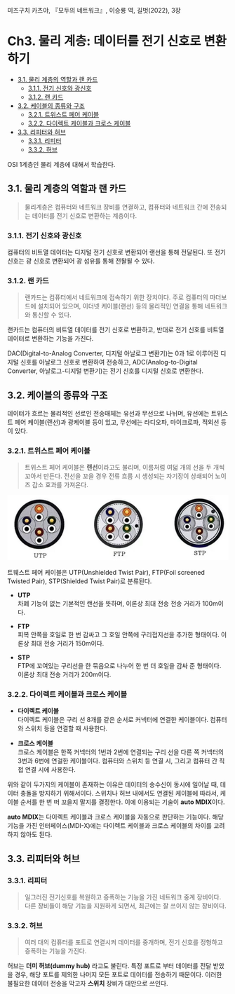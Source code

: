 미즈구치 카츠야, 『모두의 네트워크』, 이승룡 역, 길벗(2022), 3장

# Ch3. 물리 계층: 데이터를 전기 신호로 변환하기 <!-- omit in toc -->

- [3.1. 물리 계층의 역할과 랜 카드](#31-물리-계층의-역할과-랜-카드)
  - [3.1.1. 전기 신호와 광신호](#311-전기-신호와-광신호)
  - [3.1.2. 랜 카드](#312-랜-카드)
- [3.2. 케이블의 종류와 구조](#32-케이블의-종류와-구조)
  - [3.2.1. 트위스트 페어 케이블](#321-트위스트-페어-케이블)
  - [3.2.2. 다이렉트 케이블과 크로스 케이블](#322-다이렉트-케이블과-크로스-케이블)
- [3.3. 리피터와 허브](#33-리피터와-허브)
  - [3.3.1. 리피터](#331-리피터)
  - [3.3.2. 허브](#332-허브)

OSI 1계층인 물리 계층에 대해서 학습한다.

## 3.1. 물리 계층의 역할과 랜 카드

> 물리계층은 컴퓨터와 네트워크 장비를 연결하고, 컴퓨터와 네트워크 간에 전송되는 데이터를 전기 신호로 변환하는 계층이다.

### 3.1.1. 전기 신호와 광신호

컴퓨터의 비트열 데이터는 디지털 전기 신호로 변환되어 랜선을 통해 전달된다. 또 전기 신호는 광 신호로 변환되어 광 섬유를 통해 전돨될 수 있다.

### 3.1.2. 랜 카드

> 랜카드는 컴퓨터에서 네트워크에 접속하기 위한 장치이다. 주로 컴퓨터의 마더보드에 설치되어 있으며, 이더넷 케이블(랜선) 등의 물리적인 연결을 통해 네트워크와 통신할 수 있다.

랜카드는 컴퓨터의 비트열 데이터를 전기 신호로 변환하고, 반대로 전기 신호를 비트열 데이터로 변환하는 기능을 가진다.

DAC(Digital-to-Analog Converter, 디지털 아날로그 변환기)는 0과 1로 이루어진 디지털 신호를 아날로그 신호로 변환하여 전송하고, ADC(Analog-to-Digital Converter, 아날로그-디지털 변환기)는 전기 신호를 디지털 신호로 변환한다.

## 3.2. 케이블의 종류와 구조

데이터가 흐르는 물리적인 선로인 전송매체는 유선과 무선으로 나뉘며, 유선에는 트위스트 페어 케이블(랜선)과 광케이블 등이 있고, 무선에는 라디오파, 마이크로파, 적외선 등이 있다.

### 3.2.1. 트위스트 페어 케이블

> 트위스트 페어 케이블은 **랜선**이라고도 불리며, 이름처럼 여덟 개의 선을 두 개씩 꼬아서 만든다. 전선을 꼬을 경우 전류 흐름 시 생성되는 자기장이 상쇄되어 노이즈 감소 효과를 가져온다.

<img src="./images/UTP_FTP_STP.jpg" width=700/>

트웨스트 페어 케이블은 UTP(Unshielded Twist Pair), FTP(Foil screened Twisted Pair), STP(Shielded Twist Pair)로 분류된다.

- **UTP**  
  차폐 기능이 없는 기본적인 랜선을 뜻하며, 이론상 최대 전송 전송 거리가 100m이다.

- **FTP**  
  피복 안쪽을 호일로 한 번 감싸고 그 호일 안쪽에 구리접지선을 추가한 형태이다. 이론상 최대 전송 거리가 150m이다.

- **STP**  
  FTP에 꼬여있는 구리선을 한 묶음으로 나누어 한 번 더 호일을 감싸 준 형태이다. 이론상 최대 전송 거리가 200m이다.

### 3.2.2. 다이렉트 케이블과 크로스 케이블

- **다이렉트 케이블**  
  다이렉트 케이블은 구리 선 8개를 같은 순서로 커넥터에 연결한 케이블이다. 컴퓨터와 스위치 등을 연결할 때 사용한다.

- **크로스 케이블**  
  크로스 케이블은 한쪽 커넥터의 1번과 2번에 연결되는 구리 선을 다른 쪽 커넥터의 3번과 6번에 연걸한 케이블이다. 컴퓨터와 스위치 등 연결 시, 그리고 컴퓨터 간 직접 연결 시에 사용한다.

위와 같이 두가지의 케이블이 존재하는 이유은 데이터의 송수신이 동시에 일어날 때, 데이터 충돌을 방지하기 위해서이다. 스위치나 허브 내에서도 연결된 케이블에 따라서, 케이블 순서를 한 번 떠 꼬을지 말지를 결정한다. 이에 이용되는 기술이 **auto MDIX**이다.

**auto MDIX**는 다이렉트 케이블과 크로스 케이블을 자동으로 판단하는 기능이다. 해당 기능을 가진 인터페이스(MDI-X)에는 다이렉트 케이블과 크로스 케이블의 차이를 고려하지 않아도 된다.

## 3.3. 리피터와 허브

### 3.3.1. 리피터

> 일그러진 전기신호를 복원하고 증폭하는 기능을 가진 네트워크 중계 장비이다. 다른 장비들이 해당 기능을 지원하게 되면서, 최근에는 잘 쓰이지 않는 장비이다.

### 3.3.2. 허브

> 여러 대의 컴퓨터를 포트로 연결시켜 데이터를 중개하며, 전기 신호를 정형하고 증폭하는 기능을 가진다.

허브는 **더미 허브(dummy hub)** 라고도 불린다. 특정 포트로 부터 데이터를 전달 받았을 경우, 해당 포트를 제외한 나머지 모든 포트로 데이터를 전송하기 때문이다. 이러한 불필요한 데이터 전송을 막고자 **스위치** 장비가 대안으로 쓰인다.
